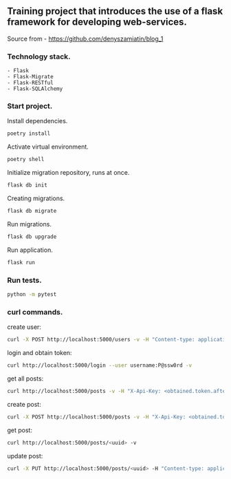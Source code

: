 ## Training project that introduces the use of a flask framework for developing web-services.

Source from - https://github.com/denyszamiatin/blog_1

### Technology stack.
    - Flask
    - Flask-Migrate
    - Flask-RESTful
    - Flask-SQLAlchemy

### Start project.
Install dependencies.
```bash
poetry install
```
Activate virtual environment.
```bash
poetry shell
```
Initialize migration repository, runs at once.
```bash
flask db init
```
Creating migrations.
```bash
flask db migrate
```
Run migrations.
```bash
flask db upgrade
```
Run application.
```bash
flask run
```
### Run tests.
```bash
python -m pytest
```

### curl commands.
create user:
```bash
curl -X POST http://localhost:5000/users -v -H "Content-type: application/json" -d '{"login": "username", "email": "username@example.com", "password": "P@ssw0rd"}'
```
login and obtain token:
```bash
curl http://localhost:5000/login --user username:P@ssw0rd -v
```
get all posts:
```bash
curl http://localhost:5000/posts -v -H "X-Api-Key: <obtained.token.after_login>"
```
create post:
```bash
curl -X POST http://localhost:5000/posts -v -H "X-Api-Key: <obtained.token.after_login>" -H "Content-type: application/json" -d '{"title": "Title Post", "body": "This post created for testing app", "date": "2020-10-01T00:00"}'
```
get post:
```bash
curl http://localhost:5000/posts/<uuid> -v
```
update post:
```bash
curl -X PUT http://localhost:5000/posts/<uuid> -H "Content-type: application/json" -d '{"title": "Title Post (changed)"}' -v
```